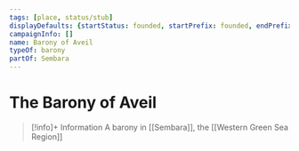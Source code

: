 ```yaml
---
tags: [place, status/stub]
displayDefaults: {startStatus: founded, startPrefix: founded, endPrefix: destroyed, endStatus: destroyed}
campaignInfo: []
name: Barony of Aveil
typeOf: barony
partOf: Sembara
---
```

# The Barony of Aveil
>[!info]+ Information
> A barony in [[Sembara]], the [[Western Green Sea Region]]

